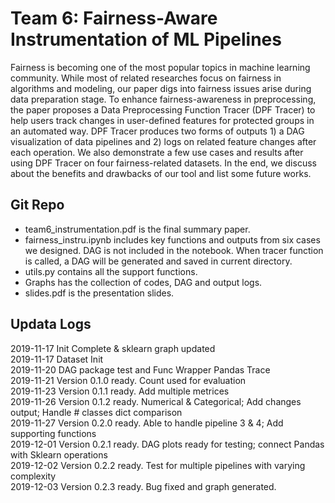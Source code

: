 # Team 6: Fairness-Aware Instrumentation of ML Pipelines
Fairness is becoming one of the most popular topics in machine learning community. While most of related researches focus on fairness in algorithms and modeling, our paper digs into fairness issues arise during data preparation stage. To enhance fairness-awareness in preprocessing, the paper proposes a Data Preprocessing Function Tracer (DPF Tracer) to help users track changes in user-defined features for protected groups in an automated way. DPF Tracer produces two forms of outputs 1) a DAG visualization of data pipelines and 2) logs on related feature changes after each operation. We also demonstrate a few use cases and results after using DPF Tracer on four fairness-related datasets. In the end, we discuss about the benefits and drawbacks of our tool and list some future works.  

## Git Repo
- team6_instrumentation.pdf is the final summary paper. 
- fairness_instru.ipynb includes key functions and outputs from six cases we designed. DAG is not included in the notebook. When tracer function is called, a DAG will be generated and saved in current directory.
- utils.py contains all the support functions.
- Graphs has the collection of codes, DAG and output logs.  
- slides.pdf is the presentation slides.  

## Updata Logs  
2019-11-17 Init Complete & sklearn graph updated    
2019-11-17 Dataset Init  
2019-11-20 DAG package test and Func Wrapper Pandas Trace   
2019-11-21 Version 0.1.0 ready. Count used for evaluation   
2019-11-23 Version 0.1.1 ready. Add multiple metrices   
2019-11-26 Version 0.1.2 ready. Numerical & Categorical; Add changes output; Handle # classes dict comparison   
2019-11-27 Version 0.2.0 ready. Able to handle pipeline 3 & 4; Add supporting functions   
2019-12-01 Version 0.2.1 ready. DAG plots ready for testing; connect Pandas with Sklearn operations  
2019-12-02 Version 0.2.2 ready. Test for multiple pipelines with varying complexity   
2019-12-03 Version 0.2.3 ready. Bug fixed and graph generated.   





   


